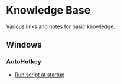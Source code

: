 # Knowledge Base

Various links and notes for basic knowledge.

## Windows

### AutoHotkey

- [Run script at startup](https://www.autohotkey.com/docs/v2/FAQ.htm#Startup)
